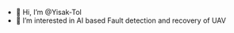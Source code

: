 - 👋 Hi, I’m @Yisak-Tol
- 👀 I’m interested in AI based Fault detection and recovery of UAV


<!---
Yisak-Tol/Yisak-Tol is a ✨ special ✨ repository because its `README.md` (this file) appears on your GitHub profile.
You can click the Preview link to take a look at your changes.
--->
